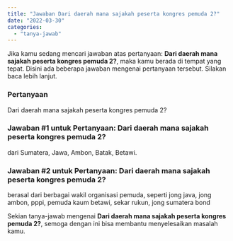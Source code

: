 ```yaml
---
title: "Jawaban Dari daerah mana sajakah peserta kongres pemuda 2?"
date: "2022-03-30"
categories: 
  - "tanya-jawab"
---
```


Jika kamu sedang mencari jawaban atas pertanyaan: **Dari daerah mana sajakah peserta kongres pemuda 2?**, maka kamu berada di tempat yang tepat. Disini ada beberapa jawaban mengenai pertanyaan tersebut. Silakan baca lebih lanjut.

### Pertanyaan

Dari daerah mana sajakah peserta kongres pemuda 2?

### Jawaban #1 untuk Pertanyaan: Dari daerah mana sajakah peserta kongres pemuda 2?

dari Sumatera, Jawa, Ambon, Batak, Betawi.  
  

### Jawaban #2 untuk Pertanyaan: Dari daerah mana sajakah peserta kongres pemuda 2?

berasal dari berbagai wakil organisasi pemuda, seperti jong java, jong ambon, pppi, pemuda kaum betawi, sekar rukun, jong sumatera bond

Sekian tanya-jawab mengenai **Dari daerah mana sajakah peserta kongres pemuda 2?**, semoga dengan ini bisa membantu menyelesaikan masalah kamu.
